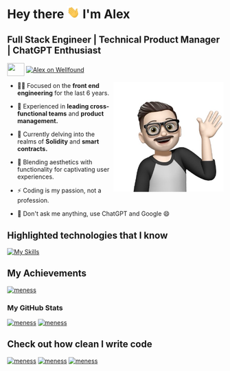 # Hey there <img src="https://raw.githubusercontent.com/ABSphreak/ABSphreak/master/gifs/Hi.gif" width="30px"> I'm Alex
## Full Stack Engineer | Technical Product Manager | ChatGPT Enthusiast

<a href = "mailto:aesshoferi@gmail.com"><img align="center" src="https://simpleicons.org/icons/gmail.svg" height="30" width="40" /></a>
<a href="https://wellfound.com/u/alexiam/" target="blank"><img align="center" src="https://wellfound.com/wellfound-favicon-72x.png" alt="Alex on Wellfound" height="30" width="40" /></a>

<img align="right" style="width:16rem; height:auto;" src="https://github.com/meness/meness/blob/main/IMG_1312.jpeg?raw=true"/>

- 👨‍💻 Focused on the **front end engineering** for the last 6 years.

- 💼 Experienced in **leading cross-functional teams** and **product management.**

- 🌱 Currently delving into the realms of **Solidity** and **smart contracts.**

- 🎨 Blending aesthetics with functionality for captivating user experiences.

- ⚡ Coding is my passion, not a profession.

- 💬 Don't ask me anything, use ChatGPT and Google 😄

## Highlighted technologies that I know

[![My Skills](https://skillicons.dev/icons?i=git,aws,bootstrap,css,docker,express,figma,firebase,github,html,java,js,kotlin,linux,mongodb,mysql,nextjs,nodejs,nestjs,react,redux,tailwind,ts,apollo,bun,cloudflare,cypress,gcp,gulp,heroku,jest,less,netlify,nginx,npm,prisma,reactivex,redis,regex,sass,sentry,vercel,yarn&perline=13&theme=light)](https://skillicons.dev)

## My Achievements

<a href="https://github.com/meness?tab=repositories"><img src="https://github-profile-trophy.vercel.app/?username=meness&column=6&margin-w=12&margin-h=15" alt="meness"></a> 

### My GitHub Stats

<p float="left">
  <a href="https://github.com/meness/"><img src="https://github-readme-stats-pqk7dq2ts-homaunam.vercel.app/api?username=meness&show_icons=true&include_all_commits=true" alt="meness" /></a>
  <a href="https://github.com/meness/"><img src="https://github-readme-streak-stats.herokuapp.com/?user=meness&theme=light" alt="meness" /></a>
</p>

## Check out how clean I write code

<p float="left">
  <a href="https://github.com/meness/ge-code-challenge" target="_blank"><img src="https://github-readme-stats-pqk7dq2ts-homaunam.vercel.app/api/pin/?username=meness&repo=ge-code-challenge" alt="meness" /></a>
  <a href="https://github.com/meness/neptune-challenge" target="_blank"><img src="https://github-readme-stats-pqk7dq2ts-homaunam.vercel.app/api/pin/?username=meness&repo=neptune-challenge" alt="meness" /></a>
  <a href="https://github.com/meness/spoke-challenge" target="_blank"><img src="https://github-readme-stats-pqk7dq2ts-homaunam.vercel.app/api/pin/?username=meness&repo=spoke-challenge" alt="meness" /></a>
</p>


